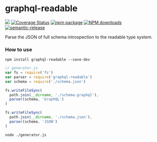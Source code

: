 # graphql-readable

[![](https://img.shields.io/travis/tsingchao/graphql-readable.svg)](https://travis-ci.org/tsingchao/graphql-readable)
[![Coverage Status](https://coveralls.io/repos/github/tsingchao/graphql-readable/badge.svg?branch=master)](https://coveralls.io/github/tsingchao/graphql-readable?branch=master)
[![npm package](https://img.shields.io/npm/v/graphql-readable.svg)](https://www.npmjs.org/package/graphql-readable)
[![NPM downloads](http://img.shields.io/npm/dm/graphql-readable.svg)](https://npmjs.org/package/graphql-readable)
[![semantic-release](https://img.shields.io/badge/%20%20%F0%9F%93%A6%F0%9F%9A%80-semantic--release-e10079.svg)](https://github.com/tsingchao/graphql-readable)

Parse the JSON of full schema introspection to the readable type system.

### How to use

``` shell
npm install graphql-readable --save-dev
```

``` javascript
// generator.js
var fs = require('fs')
var parser = require('graphql-readable')
var schema = require('./schema.json')

fs.writeFileSync(
  path.join(__dirname, './schema.graphql'),
  parser(schema, 'GraphQL')
)

fs.writeFileSync(
  path.join(__dirname, './schema.json'),
  parser(schema, 'JSON')
)
```

``` shell
node ./generator.js
```